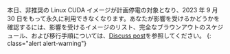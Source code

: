 本日、非推奨の Linux CUDA イメージが計画停電の対象となり、2023 年 9 月 30 日をもって永久に利用できなくなります。あなたが影響を受けるかどうかを確認するには、影響を受けるイメージのリスト、完全なブラウンアウトのスケジュール、および移行手順については、[Discuss post](https://discuss.circleci.com/t/linux-cuda-deprecation-and-image-policy/48568)を参照してください。
{: class="alert alert-warning"}